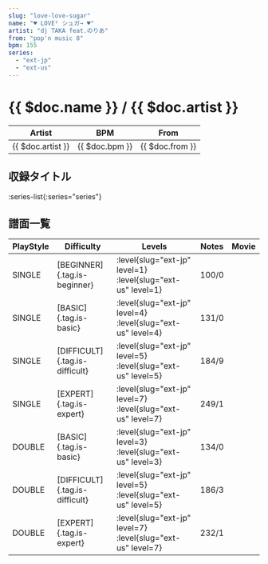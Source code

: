 ```yaml
---
slug: "love-love-sugar"
name: "♥ LOVE² シュガ→ ♥"
artist: "dj TAKA feat.のりあ"
from: "pop'n music 8"
bpm: 155
series:
  - "ext-jp"
  - "ext-us"
---
```


# {{ $doc.name }} / {{ $doc.artist }}

|Artist|BPM|From|
|------|---|----|
|{{ $doc.artist }}|{{ $doc.bpm }}|{{ $doc.from }}|

## 収録タイトル

:series-list{:series="series"}

## 譜面一覧

|PlayStyle|Difficulty|Levels|Notes|Movie|
|---------|----------|------|-----|-----|
|SINGLE|[BEGINNER]{.tag.is-beginner}|<div class="field is-grouped is-grouped-multiline"> :level{slug="ext-jp" level=1} :level{slug="ext-us" level=1}</div>|100/0||
|SINGLE|[BASIC]{.tag.is-basic}|<div class="field is-grouped is-grouped-multiline"> :level{slug="ext-jp" level=4} :level{slug="ext-us" level=4}</div>|131/0||
|SINGLE|[DIFFICULT]{.tag.is-difficult}|<div class="field is-grouped is-grouped-multiline"> :level{slug="ext-jp" level=5} :level{slug="ext-us" level=5}</div>|184/9||
|SINGLE|[EXPERT]{.tag.is-expert}|<div class="field is-grouped is-grouped-multiline"> :level{slug="ext-jp" level=7} :level{slug="ext-us" level=7}</div>|249/1||
|DOUBLE|[BASIC]{.tag.is-basic}|<div class="field is-grouped is-grouped-multiline"> :level{slug="ext-jp" level=3} :level{slug="ext-us" level=3}</div>|134/0||
|DOUBLE|[DIFFICULT]{.tag.is-difficult}|<div class="field is-grouped is-grouped-multiline"> :level{slug="ext-jp" level=5} :level{slug="ext-us" level=5}</div>|186/3||
|DOUBLE|[EXPERT]{.tag.is-expert}|<div class="field is-grouped is-grouped-multiline"> :level{slug="ext-jp" level=7} :level{slug="ext-us" level=7}</div>|232/1||
